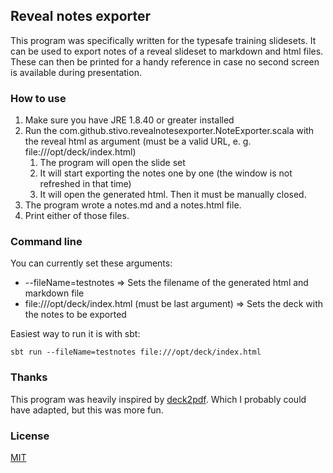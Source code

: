 ## Reveal notes exporter

This program was specifically written for the typesafe training slidesets.
It can be used to export notes of a reveal slideset to markdown and html files.
These can then be printed for a handy reference in case no second screen is available during presentation.


### How to use
 1. Make sure you have JRE 1.8.40 or greater installed
 1. Run the com.github.stivo.revealnotesexporter.NoteExporter.scala with the reveal html as argument
    (must be a valid URL, e. g. file:///opt/deck/index.html)
    1. The program will open the slide set
    2. It will start exporting the notes one by one (the window is not refreshed in that time)
    3. It will open the generated html. Then it must be manually closed.
 1. The program wrote a notes.md and a notes.html file.
 1. Print either of those files.

### Command line
You can currently set these arguments:

  * --fileName=testnotes => Sets the filename of the generated html and markdown file
  * file:///opt/deck/index.html (must be last argument) => Sets the deck with the notes to be exported

Easiest way to run it is with sbt:

    sbt run --fileName=testnotes file:///opt/deck/index.html

### Thanks
This program was heavily inspired by [deck2pdf](https://github.com/melix/deck2pdf).
Which I probably could have adapted, but this was more fun.

### License
[MIT](./LICENSE)
